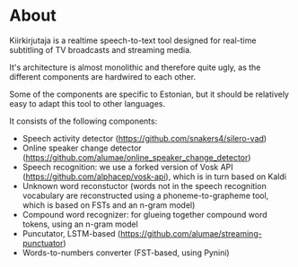 # About

Kiirkirjutaja is a realtime speech-to-text tool designed for real-time subtitling of TV broadcasts
and streaming media.

It's architecture is almost monolithic and therefore quite ugly, as the different components are hardwired to each other.

Some of the components are specific to Estonian, but it should be relatively easy to adapt this tool
to other languages.

It consists of the following components:

  * Speech activity detector (https://github.com/snakers4/silero-vad)
  * Online speaker change detector (https://github.com/alumae/online_speaker_change_detector)
  * Speech recognition: we use a forked version of Vosk API (https://github.com/alphacep/vosk-api), which is in turn based on Kaldi
  * Unknown word reconstuctor (words not in the speech recognition vocabulary are reconstructed using a phoneme-to-grapheme tool, which is based on FSTs and an n-gram model)
  * Compound word recognizer: for glueing together compound word tokens, using an n-gram model
  * Puncutator, LSTM-based (https://github.com/alumae/streaming-punctuator)
  * Words-to-numbers converter (FST-based, using Pynini)

